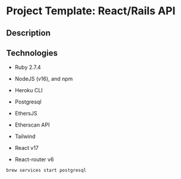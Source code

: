 # Project Template: React/Rails API

## Description

## Technologies

- Ruby 2.7.4
- NodeJS (v16), and npm
- Heroku CLI
- Postgresql

- EthersJS
- Etherscan API
- Tailwind 
- React v17
- React-router v6


```sh
brew services start postgresql
```
